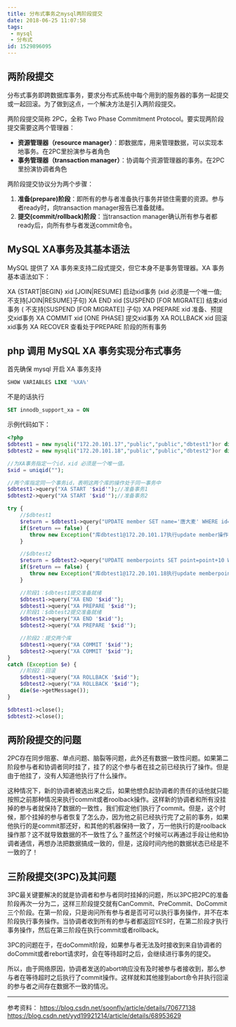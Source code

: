 ```yaml
---
title: 分布式事务之mysql两阶段提交
date: 2018-06-25 11:07:58
tags:
 - mysql
 - 分布式
id: 1529896095
---
```

## 两阶段提交
分布式事务即跨数据库事务，要求分布式系统中每个用到的服务器的事务一起提交或一起回滚。为了做到这点，一个解决方法是引入两阶段提交。

两阶段提交简称 2PC，全称 Two Phase Commitment Protocol。要实现两阶段提交需要这两个管理器：
- **资源管理器（resource manager）**：即数据库，用来管理数据，可以实现本地事务。在2PC里扮演参与者角色
- **事务管理器（transaction manager）**：协调每个资源管理器的事务。在2PC里扮演协调者角色

两阶段提交协议分为两个步骤：
1. **准备(prepare)阶段**：即所有的参与者准备执行事务并锁住需要的资源。参与者ready时，向transaction manager报告已准备就绪。 
2. **提交(commit/rollback)阶段**：当transaction manager确认所有参与者都ready后，向所有参与者发送commit命令。 

## MySQL XA事务及其基本语法
MySQL 提供了 XA 事务来支持二段式提交，但它本身不是事务管理器。XA 事务基本语法如下：

XA {START|BEGIN} xid [JOIN|RESUME] 启动xid事务 (xid 必须是一个唯一值; 不支持[JOIN|RESUME]子句) 
XA END xid [SUSPEND [FOR MIGRATE]] 结束xid事务 ( 不支持[SUSPEND [FOR MIGRATE]] 子句) 
XA PREPARE xid 准备、预提交xid事务 
XA COMMIT xid [ONE PHASE] 提交xid事务 
XA ROLLBACK xid 回滚xid事务 
XA RECOVER 查看处于PREPARE 阶段的所有事务

## php 调用 MySQL XA 事务实现分布式事务
首先确保 mysql 开启 XA 事务支持
```sql
SHOW VARIABLES LIKE '%XA%'
```
不是的话执行
```sql
SET innodb_support_xa = ON
```
示例代码如下：
```php
<?php
$dbtest1 = new mysqli("172.20.101.17","public","public","dbtest1")or die("dbtest1 连接失败");
$dbtest2 = new mysqli("172.20.101.18","public","public","dbtest2")or die("dbtest2 连接失败");

//为XA事务指定一个id，xid 必须是一个唯一值。
$xid = uniqid("");

//两个库指定同一个事务id，表明这两个库的操作处于同一事务中
$dbtest1->query("XA START '$xid'");//准备事务1
$dbtest2->query("XA START '$xid'");//准备事务2

try {
    //$dbtest1
    $return = $dbtest1->query("UPDATE member SET name='唐大麦' WHERE id=1") ;
    if($return == false) {
       throw new Exception("库dbtest1@172.20.101.17执行update member操作失败！");
    }

    //$dbtest2
    $return = $dbtest2->query("UPDATE memberpoints SET point=point+10 WHERE memberid=1") ;
    if($return == false) {
       throw new Exception("库dbtest1@172.20.101.18执行update memberpoints操作失败！");
    }

    //阶段1：$dbtest1提交准备就绪
    $dbtest1->query("XA END '$xid'");
    $dbtest1->query("XA PREPARE '$xid'");
    //阶段1：$dbtest2提交准备就绪
    $dbtest2->query("XA END '$xid'");
    $dbtest2->query("XA PREPARE '$xid'");

    //阶段2：提交两个库
    $dbtest1->query("XA COMMIT '$xid'");
    $dbtest2->query("XA COMMIT '$xid'");
} 
catch (Exception $e) {
    //阶段2：回滚
    $dbtest1->query("XA ROLLBACK '$xid'");
    $dbtest2->query("XA ROLLBACK '$xid'");
    die($e->getMessage());
}

$dbtest1->close();
$dbtest2->close();
```

## 两阶段提交的问题
2PC存在同步阻塞、单点问题、脑裂等问题，此外还有数据一致性问题。如果第二阶段参与者和协调者同时挂了，挂了的这个参与者在挂之前已经执行了操作。但是由于他挂了，没有人知道他执行了什么操作。

这种情况下，新的协调者被选出来之后，如果他想负起协调者的责任的话他就只能按照之前那种情况来执行commit或者roolback操作。这样新的协调者和所有没挂掉的参与者就保持了数据的一致性，我们假定他们执行了commit。但是，这个时候，那个挂掉的参与者恢复了怎么办，因为他之前已经执行完了之前的事务，如果他执行的是commit那还好，和其他的机器保持一致了，万一他执行的是roolback操作那？这不就导致数据的不一致性了么？虽然这个时候可以再通过手段让他和协调者通信，再想办法把数据搞成一致的，但是，这段时间内他的数据状态已经是不一致的了！

## 三阶段提交(3PC)及其问题
3PC最关键要解决的就是协调者和参与者同时挂掉的问题，所以3PC把2PC的准备阶段再次一分为二，这样三阶段提交就有CanCommit、PreCommit、DoCommit三个阶段。在第一阶段，只是询问所有参与者是否可可以执行事务操作，并不在本阶段执行事务操作。当协调者收到所有的参与者都返回YES时，在第二阶段才执行事务操作，然后在第三阶段在执行commit或者rollback。

3PC的问题在于，在doCommit阶段，如果参与者无法及时接收到来自协调者的doCommit或者rebort请求时，会在等待超时之后，会继续进行事务的提交。

所以，由于网络原因，协调者发送的abort响应没有及时被参与者接收到，那么参与者在等待超时之后执行了commit操作。这样就和其他接到abort命令并执行回滚的参与者之间存在数据不一致的情况。

--------------------------
参考资料：
https://blog.csdn.net/soonfly/article/details/70677138
https://blog.csdn.net/yyd19921214/article/details/68953629